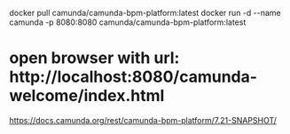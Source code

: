 docker pull camunda/camunda-bpm-platform:latest
docker run -d --name camunda -p 8080:8080 camunda/camunda-bpm-platform:latest

# open browser with url: http://localhost:8080/camunda-welcome/index.html

https://docs.camunda.org/rest/camunda-bpm-platform/7.21-SNAPSHOT/
